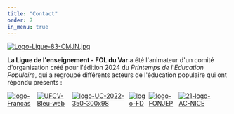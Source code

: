 ```yaml
---
title: "Contact"
order: 7
in_menu: true
---
```

[![Logo-Ligue-83-CMJN.jpg](https://i.postimg.cc/NMxfLr2z/Logo-Ligue-83-CMJN.jpg)](https://fol83laligue.org/)

**La Ligue de l'enseignement - FOL du Var** a été l'animateur d'un comité d'organisation créé pour l'édition 2024 du _Printemps de l'Education Populaire_, qui a regroupé différents acteurs de l'éducation populaire qui ont répondu présents : 

<html>
<head>
    <style>
        .image-container {
            display: inline-flex;
            margin-right: 10px; 
        }

.allimg {
             
   width:75%;margin-left:25%; margin-right:25%;
        }
    </style>
</head>

<body>
    <div class="allimg"><div class="image-container">
        <a href='https://www.francas83.com/' target='_blank'><img src='https://i.postimg.cc/wRgNXyDk/logo-Francas.jpg' border='0' alt='logo-Francas'/></a>
<a href='https://www.ufcv.fr/PACA' target='_blank'><img src='https://i.postimg.cc/5tXcFkkz/UFCV-Bleu-web.jpg' border='0' alt='UFCV-Bleu-web'/></a>
    <div class="image-container">
        <a href='https://www.uniscite.fr/antenne/toulon-var/' target='_blank'><img src='https://i.postimg.cc/ZqwRJgvy/logo-UC-2022-350-300x98.png' border='0' alt='logo-UC-2022-350-300x98'/>
<a href='https://8306.foyersruraux.org/' target='_blank'><img src='https://i.postimg.cc/WbmkJsdB/logo-FD.jpg' border='0' alt='logo-FD'/></a>
    <div class="image-container">
       <a href='https://www.fonjep.org/en-region/provence-alpes-cote-dazur' target='_blank'><img src='https://i.postimg.cc/mDqPvJjs/logo-FONJEP.png' border='0' alt='logo-FONJEP'/>
<a href='https://www.ac-nice.fr/sdjes-83' target='_blank'><img src='https://i.postimg.cc/Xv9Sn1Hk/21-logo-AC-NICE.jpg' border='0' alt='21-logo-AC-NICE'/></a> 